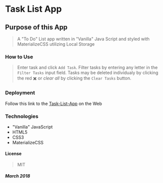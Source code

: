 # Task List App

## Purpose of this App

>A "To Do" List app written in "Vanilla" Java Script and styled with MaterializeCSS utilizing Local Storage

### How to Use

>Enter task and click `Add Task`. Filter tasks by entering any letter in the `Filter Tasks` input field. Tasks may be deleted individualy by clicking the red :heavy_multiplication_x: or *clear all* by clicking the `Clear Tasks` button.

### Deployment

Follow this link to the [Task-List-App](https://captnwalker.github.io/task-list-app/) on the Web

### Technologies

* "Vanilla" JavaScript
* HTML5
* CSS3
* MaterializeCSS

#### License

>MIT

##### *March 2018*
